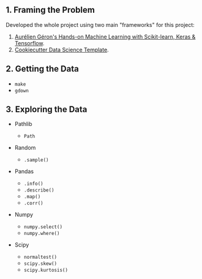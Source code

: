 ## 1. Framing the Problem

Developed the whole project using two main "frameworks" for this project:

1. [Aurélien Géron's Hands-on Machine Learning with Scikit-learn, Keras & Tensorflow](https://www.amazon.com.br/Hands-Machine-Learning-Scikit-Learn-TensorFlow/dp/1492032646/ref=asc_df_1492032646/?tag=googleshopp00-20&linkCode=df0&hvadid=379733272930&hvpos=&hvnetw=g&hvrand=15073218787136773848&hvpone=&hvptwo=&hvqmt=&hvdev=c&hvdvcmdl=&hvlocint=&hvlocphy=1001637&hvtargid=pla-523968811896&psc=1).
2. [Cookiecutter Data Science Template](https://cookiecutter.readthedocs.io).

## 2. Getting the Data

- ```make```
- ```gdown```

## 3. Exploring the Data

- Pathlib
  - ```Path```

- Random
  - ```.sample()```

- Pandas
  - ```.info()```
  - ```.describe()```
  - ```.map()```
  - ```.corr()```

- Numpy
  - ```numpy.select()```
  - ```numpy.where()```

- Scipy
  - ```normaltest()```
  - ```scipy.skew()```
  - ```scipy.kurtosis()```
  